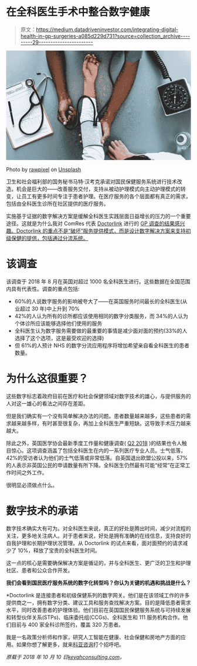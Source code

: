 # 在全科医生手术中整合数字健康

> 原文：<https://medium.datadriveninvestor.com/integrating-digital-health-in-gp-surgeries-a085d229d731?source=collection_archive---------29----------------------->

![](img/e033246e6c3ed195f88210a63c8e293c.png)

Photo by [rawpixel](https://unsplash.com/photos/w9YHKTK-wLo?utm_source=unsplash&utm_medium=referral&utm_content=creditCopyText) on [Unsplash](https://unsplash.com/search/photos/doctor?utm_source=unsplash&utm_medium=referral&utm_content=creditCopyText)

卫生和社会福利部的国务秘书马特·汉考克承诺对国民保健服务系统进行技术改造。机会是巨大的——改善服务交付，支持从被动护理模式向主动护理模式的转变，让员工有更多时间专注于患者护理。在医疗服务的各个层面都有真正的需求，包括由全科医生诊所在社区提供的医疗服务。

实施基于证据的数字解决方案是缓解全科医生实践层面日益增长的压力的一个重要途径。这就是为什么我对 ComRes 代表 [Doctorlink](https://www.doctorlink.com/) 进行的 [GP 调查的结果感兴趣。Doctorlink 的重点不是“破坏”服务提供模式，而是设计数字解决方案来支持初级保健的提供，包括通过分流系统。](http://www.comresglobal.com/polls/doctorlink-gp-survey-on-digital-health-services/)

# 该调查

该调查于 2018 年 8 月在英国对超过 1000 名全科医生进行。这些数据在全国范围内具有代表性。调查的重点包括:

*   60%的人说数字服务的影响被夸大了——在英国服务时间最长的全科医生(从业超过 30 年)中上升到 70%
*   42%的人认为所有的诊所都应该使用相同的数字分类服务，而 34%的人认为个体诊所应该能够选择他们使用的服务
*   全科医生认为数字服务需要做的最重要的事情是减少面对面的预约(33%的人选择了这个选项，这是最受欢迎的选择)
*   但 61%的人预计 NHS 的数字分流应用程序将增加希望亲自看全科医生的患者数量。

# 为什么这很重要？

这些数字标志着政府目前在医疗和社会保健领域对数字技术的雄心，与提供服务的人对这一雄心的看法之间存在差距。

但是我们确实有一个没有简单解决办法的问题。患者数量越来越多，这些患者的需求越来越多样，有时甚至很复杂，再加上全科医生严重短缺。这导致手术压力越来越大。

除此之外，英国医学协会最新季度工作量和健康调查( [Q2 2018](https://www.bma.org.uk/collective-voice/policy-and-research/education-training-and-workforce/quarterly-survey/quarterly-survey-results/quarterly-survey-q2-2018) )的结果也令人触目惊心。这项调查涵盖了包括全科医生在内的一系列医疗专业人员。士气低落，42%的受访者认为他们的士气低落或非常低落。自英国退出欧盟公投以来，57%的人表示非英国公民的申请数量有所下降。全科医生仍然最有可能“经常”在正常工作时间之外工作。

很明显必须做点什么。

# 数字技术的承诺

数字技术确实大有可为。对全科医生来说，真正的好处是腾出时间，减少对流程的关注，更多地关注病人。对于患者来说，好处是拥有准确的在线信息，支持良好的自我护理和长期护理状况管理。从 Doctorlink 的试点来看，面对面预约的请求减少了 10%，释放了宝贵的全科医生时间。

这一点的核心是需要确保解决方案是循证的，并与全科医生、更广泛的卫生和护理社区、患者和公众合作开发。

**我们会看到国民医疗服务系统的数字化转型吗？你认为关键的机遇和挑战是什么？**

*Doctorlink 是连接患者和初级保健系列的数字网关。他们是在该领域工作的许多提供商之一，拥有数字分类、建议工具和服务查找解决方案。目的是降低患者需求水平，同时改善患者的护理体验。他们目前在英国国民保健服务系统与可持续发展和转型伙伴关系(STPs)、临床委托组(CCGs)、全科医生和 111 服务机构合作。他们目前与 400 家全科诊所签约，覆盖 320 万患者。

我是一名政策分析师和作家，研究人工智能在健康、社会保健和房地产方面的应用。如果你想了解更多，就来[科亚咨询](http://keyahconsulting.com/)打个招呼吧。

*原载于 2018 年 10 月 10 日*[*keyahconsulting.com*](http://keyahconsulting.com/integrating-digital-health-in-gp-surgeries/)*。*